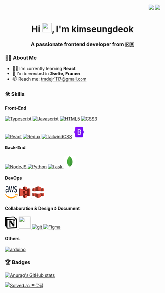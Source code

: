 <p align="right">
  <a href="https://hits.seeyoufarm.com"
    ><img
      src="https://hits.seeyoufarm.com/api/count/incr/badge.svg?url=https%3A%2F%2Fgithub.com%2Fkimseungdeok&count_bg=%238AA3F2&title_bg=%23555555&icon=github.svg&icon_color=%23E7E7E7&title=Github&edge_flat=false"
  /></a>
  <img
    src="https://img.shields.io/github/followers/kimseungdeok?style=social"
  />
</p>

<h1 align="center">Hi <img src="https://raw.githubusercontent.com/MartinHeinz/MartinHeinz/master/wave.gif" width="30px" height="30px">, I'm kimseungdeok</h1>
<h3 align="center">A passionate frontend developer from 🇰🇷</h3>

### 🙋‍♂️ About Me

-   👨‍💻 I’m currently learning **React**
-   👀 I’m interested in **Svelte, Framer**
-   📫 Reach me: tmdejr1117@gmail.com

### 🛠️ Skills

#### Front-End

<p align="left">
  <a href="https://www.typescriptlang.org/" target="_blank" rel="noreferrer"
    ><img
      src="https://raw.githubusercontent.com/danielcranney/readme-generator/main/public/icons/skills/typescript-colored.svg"
      width="36"
      height="36"
      alt="Typescript"
  /></a>
  <a
    href="https://developer.mozilla.org/en-US/docs/Web/JavaScript"
    target="_blank"
    rel="noreferrer"
    ><img
      src="https://raw.githubusercontent.com/danielcranney/readme-generator/main/public/icons/skills/javascript-colored.svg"
      width="36"
      height="36"
      alt="Javascript"
  /></a>
  <a
    href="https://developer.mozilla.org/en-US/docs/Glossary/HTML5"
    target="_blank"
    rel="noreferrer"
    ><img
      src="https://raw.githubusercontent.com/danielcranney/readme-generator/main/public/icons/skills/html5-colored.svg"
      width="36"
      height="36"
      alt="HTML5"
  /></a>
  <a href="https://www.w3.org/TR/CSS/#css" target="_blank" rel="noreferrer"
    ><img
      src="https://raw.githubusercontent.com/danielcranney/readme-generator/main/public/icons/skills/css3-colored.svg"
      width="36"
      height="36"
      alt="CSS3"
  /></a>
    
  <a href="https://reactjs.org/" target="_blank" rel="noreferrer"
    ><img
      src="https://raw.githubusercontent.com/danielcranney/readme-generator/main/public/icons/skills/react-colored.svg"
      width="36"
      height="36"
      alt="React"
  /></a>
  <a href="https://redux.js.org/" target="_blank" rel="noreferrer"
    ><img
      src="https://raw.githubusercontent.com/danielcranney/readme-generator/main/public/icons/skills/redux-colored.svg"
      width="36"
      height="36"
      alt="Redux"
  /></a>
  <a href="https://tailwindcss.com/" target="_blank" rel="noreferrer"
    ><img
      src="https://raw.githubusercontent.com/danielcranney/readme-generator/main/public/icons/skills/tailwindcss-colored.svg"
      width="36"
      height="36"
      alt="TailwindCSS"
  /></a>
  <a href="https://getbootstrap.com" target="_blank" rel="noreferrer">
    <img
      src="./assets/bootstrap-logo.png"
      alt="bootstrap"
      width="40"
      height="40"
    />
  </a>
</p>

#### Back-End

<a href="https://nodejs.org/en/" target="\_blank" rel="noreferrer"> 
<img
  src="https://raw.githubusercontent.com/danielcranney/readme-generator/main/public/icons/skills/nodejs-colored.svg"
  width="36"
  height="36"
  alt="NodeJS"
/>
</a>
<a href="https://www.python.org/" target="\_blank" rel="noreferrer"> 
<img
    src="https://raw.githubusercontent.com/danielcranney/readme-generator/main/public/icons/skills/python-colored.svg"
    width="36"
    height="36"
    alt="Python"
/></a>
  <a href="https://flask.palletsprojects.com/" target="_blank" rel="noreferrer">
    <img
      src="https://www.vectorlogo.zone/logos/pocoo_flask/pocoo_flask-icon.svg"
      alt="flask"
      width="40"
      height="40"
    />
  </a>
  <a href="https://www.mongodb.com/" target="_blank" rel="noreferrer">
    <img
      src="./assets/mongodb-logo.png"
      alt="mongodb"
      width="40"
      height="40"
    />
  </a>

#### DevOps

  <a href="https://aws.amazon.com" target="_blank" rel="noreferrer">
    <img
      src="./assets/aws-logo.png"
      alt="aws"
      width="40"
      height="40"
      object-fit="cover";
    />
  </a>
  <a href="https://aws.amazon.com/ko/s3/" target="_blank" rel="noreferrer">
    <img
      src="./assets/Amazon-S3-Logo.svg.png"
      alt="aws"
      width="40"
      height="40"
    />
  </a>
  <a href="https://aws.amazon.com/ko/cloudfront/" target="_blank" rel="noreferrer">
    <img
      src="./assets/amazon-cloudfront.png"
      alt="aws"
      width="40"
      height="40"
    />
  </a>

#### Collaboration & Design & Document

<a href="https://www.notion.so/" target="_blank" rel="noreferrer">
<img src="./assets/Notion-logo.svg.png" alt="notion" width="40" height="40" />
</a>
<a href="https://www.github.com/kimseungdeok" target="_blank" rel="noreferrer">
<img src="https://raw.githubusercontent.com/danielcranney/readme-generator/main/public/icons/socials/github.svg" width="40" height="40" />
</a>
<a href="https://git-scm.com/" target="_blank" rel="noreferrer">
<img
    src="https://www.vectorlogo.zone/logos/git-scm/git-scm-icon.svg"
    alt="git"
    width="40"
    height="40"
  />
</a>
<a href="https://www.figma.com/" target="\_blank" rel="noreferrer"> <img
    src="https://raw.githubusercontent.com/danielcranney/readme-generator/main/public/icons/skills/figma-colored.svg"
    width="40"
    height="40"
    alt="Figma"
/></a>


#### Others

<p align="left">
 <a href="https://www.arduino.cc/" target="_blank" rel="noreferrer">
    <img
      src="https://cdn.worldvectorlogo.com/logos/arduino-1.svg"
      alt="arduino"
      width="40"
      height="40"
    />
  </a>
  </p>

### 🏆 Badges

[![Anurag's GitHub stats](https://github-readme-stats.vercel.app/api?username=kimseungdeok&show_icons=true)](https://github.com/anuraghazra/github-readme-stats)

[![Solved.ac 프로필](http://mazassumnida.wtf/api/v2/generate_badge?boj=tmdejr1117)](https://solved.ac/tmdejr1117)
